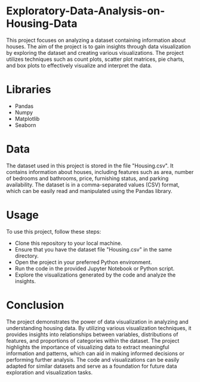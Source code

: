 # Exploratory-Data-Analysis-on-Housing-Data
This project focuses on analyzing a dataset containing information about houses. The aim of the project is to gain insights through data visualization by exploring the dataset and creating various visualizations. The project utilizes techniques such as count plots, scatter plot matrices, pie charts, and box plots to effectively visualize and interpret the data.

# Libraries
- Pandas
- Numpy
- Matplotlib
- Seaborn

# Data
The dataset used in this project is stored in the file "Housing.csv". It contains information about houses, including features such as area, number of bedrooms and bathrooms, price, furnishing status, and parking availability. The dataset is in a comma-separated values (CSV) format, which can be easily read and manipulated using the Pandas library.

# Usage
To use this project, follow these steps:

- Clone this repository to your local machine.
- Ensure that you have the dataset file "Housing.csv" in the same directory.
- Open the project in your preferred Python environment.
- Run the code in the provided Jupyter Notebook or Python script.
- Explore the visualizations generated by the code and analyze the insights.

# Conclusion
The project demonstrates the power of data visualization in analyzing and understanding housing data. By utilizing various visualization techniques, it provides insights into relationships between variables, distributions of features, and proportions of categories within the dataset. The project highlights the importance of visualizing data to extract meaningful information and patterns, which can aid in making informed decisions or performing further analysis. The code and visualizations can be easily adapted for similar datasets and serve as a foundation for future data exploration and visualization tasks.
